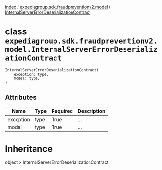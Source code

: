 [index](index.md) /
[expediagroup.sdk.fraudpreventionv2.model](expediagroup.sdk.fraudpreventionv2.model.md)
/
[InternalServerErrorDeserializationContract](InternalServerErrorDeserializationContract.md)

# class `expediagroup.sdk.fraudpreventionv2.model.InternalServerErrorDeserializationContract`

```
InternalServerErrorDeserializationContract(
    exception: type,
    model: type,
)
```

## Attributes

| Name      | Type | Required | Description |
| --------- | ---- | -------- | ----------- |
| exception | type | True     | …           |
| model     | type | True     | …           |

# Inheritance

object > InternalServerErrorDeserializationContract
